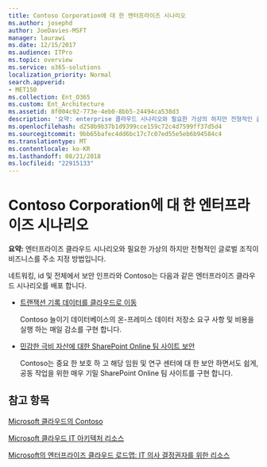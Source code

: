 ```yaml
---
title: Contoso Corporation에 대 한 엔터프라이즈 시나리오
ms.author: josephd
author: JoeDavies-MSFT
manager: laurawi
ms.date: 12/15/2017
ms.audience: ITPro
ms.topic: overview
ms.service: o365-solutions
localization_priority: Normal
search.appverid:
- MET150
ms.collection: Ent_O365
ms.custom: Ent_Architecture
ms.assetid: 8f004c92-773e-4eb0-8bb5-24494ca538d3
description: '요약: enterprise 클라우드 시나리오와 필요한 가상의 하지만 전형적인 글로벌 조직이 비즈니스를 주소 지정 방법입니다.'
ms.openlocfilehash: d258b9b37b1d9399cce159c72c4d7599ff37d5d4
ms.sourcegitcommit: 9bb65bafec4dd6bc17c7c07ed55e5eb6b94584c4
ms.translationtype: MT
ms.contentlocale: ko-KR
ms.lasthandoff: 08/21/2018
ms.locfileid: "22915133"
---
```

# <a name="enterprise-scenarios-for-the-contoso-corporation"></a>Contoso Corporation에 대 한 엔터프라이즈 시나리오

 **요약:** 엔터프라이즈 클라우드 시나리오와 필요한 가상의 하지만 전형적인 글로벌 조직이 비즈니스를 주소 지정 방법입니다.
  
네트워킹, id 및 전체에서 보안 인프라와 Contoso는 다음과 같은 엔터프라이즈 클라우드 시나리오를 배포 합니다.
  
- [트랜잭션 기록 데이터를 클라우드로 이동](moving-historical-transaction-data-to-the-cloud.md)
    
    Contoso 늘이기 데이터베이스의 온-프레미스 데이터 저장소 요구 사항 및 비용을 실행 하는 매일 감소를 구현 합니다.
    
- [민감한 극비 자산에 대한 SharePoint Online 팀 사이트 보안](secure-sharepoint-online-team-sites-for-sensitive-and-highly-confidential-assets.md)
    
    Contoso는 중요 한 보호 하 고 해당 임원 및 연구 센터에 대 한 보안 하면서도 쉽게, 공동 작업을 위한 매우 기밀 SharePoint Online 팀 사이트를 구현 합니다.
    
## <a name="see-also"></a>참고 항목

[Microsoft 클라우드의 Contoso](contoso-in-the-microsoft-cloud.md)
  
[Microsoft 클라우드 IT 아키텍처 리소스](microsoft-cloud-it-architecture-resources.md)

[Microsoft의 엔터프라이즈 클라우드 로드맵: IT 의사 결정권자를 위한 리소스](https://sway.com/FJ2xsyWtkJc2taRD)



